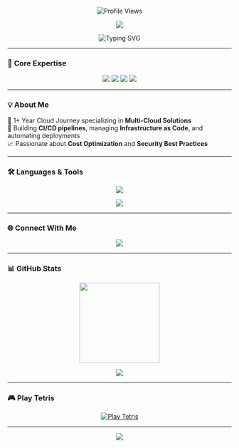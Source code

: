 
<p align="center"> 
    <img src="https://img.shields.io/badge/Profile%20Views-200.5k-blue?style=flat-square" alt="Profile Views" />
</p>

<p align="center">
  <img src="https://capsule-render.vercel.app/api?type=waving&color=0e4c92&height=200&section=header&text=👋%20Hi,%20I'm%20Andrews&fontSize=40&fontColor=ffffff" />
</p>

<p align="center">
  <img src="https://readme-typing-svg.demolab.com?font=Fira+Code&weight=500&size=24&duration=4000&pause=500&color=0e4c92&center=true&vCenter=true&multiline=true&width=700&height=80&lines=DevOps+Engineer+%7C+Cloud+Specialist+%7C+AWS+%7C+Azure;Automation+Enthusiast+%7C+1%2B+Years+in+Cloud+Journey" alt="Typing SVG" />
</p>



---

### 🎯 **Core Expertise**
<p align="center">
  <img src="https://img.shields.io/badge/-AWS-FF9900?style=for-the-badge&logo=amazonaws&logoColor=white" />
  <img src="https://img.shields.io/badge/-Azure-0078D4?style=for-the-badge&logo=microsoftazure&logoColor=white" />
  <img src="https://img.shields.io/badge/-Intune-5E5E5E?style=for-the-badge&logo=microsoft&logoColor=white" />
  <img src="https://img.shields.io/badge/-DevOps-2496ED?style=for-the-badge&logo=azuredevops&logoColor=white" />
</p>

---

### 💡 **About Me**
🌟 1+ Year Cloud Journey specializing in **Multi-Cloud Solutions**  
🔧 Building **CI/CD pipelines**, managing **Infrastructure as Code**, and automating deployments  
📈 Passionate about **Cost Optimization** and **Security Best Practices**  

---

### 🛠️ **Languages & Tools**
<p align="center">
  <a href="https://skillicons.dev">
    <img src="https://skillicons.dev/icons?i=aws,azure,terraform,docker,kubernetes,linux,git,github,jenkins,prometheus,grafana,windows" />
  </a>
</p>
<p align="center">
  <a href="https://skillicons.dev">
    <img src="https://skillicons.dev/icons?i=python,html,css,js" />
  </a>
</p>

---

### 🌐 **Connect With Me**
<p align="center">
  <a href="https://www.linkedin.com/in/mandrews2552001/">
    <img src="https://img.shields.io/badge/LinkedIn-Connect-blue?style=for-the-badge&logo=linkedin" />
  </a>
</p>

---

### 📊 **GitHub Stats**
<p align="center">
  <img src="https://github-readme-stats.vercel.app/api?username=andrewsrio2001&show_icons=true&theme=github_dark&hide=prs" height="180"/>

</p>

<p align="center">
  <img src="https://streak-stats.demolab.com?user=andrewsrio2001&theme=github-dark&hide_border=true&date_format=M%20j%5B%2C%20Y%5D" />
</p>

---

### 🎮 **Play Tetris**
<p align="center">
  <a href="https://tetris.com/play-tetris">
    <img src="https://img.shields.io/badge/Tetris-Play%20Now-blueviolet?style=for-the-badge&logo=tetris&logoColor=white" alt="Play Tetris" />
  </a>
</p>

---

<p align="center">
  <img src="https://capsule-render.vercel.app/api?type=waving&color=0e4c92&height=120&section=footer" />
</p>

